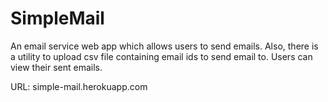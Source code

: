 # SimpleMail
An email service web app which allows users to send emails. 
Also, there is a utility to upload csv file containing email ids to send email to.
Users can view their sent emails. 

URL: simple-mail.herokuapp.com
